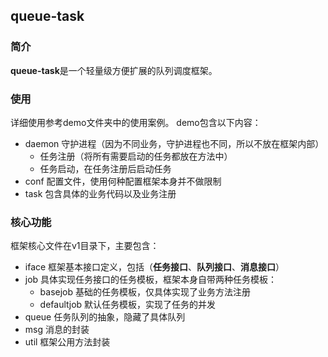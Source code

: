 ## queue\-task
### 简介
**queue\-task**是一个轻量级方便扩展的队列调度框架。
### 使用
详细使用参考demo文件夹中的使用案例。
demo包含以下内容：
* daemon 守护进程（因为不同业务，守护进程也不同，所以不放在框架内部）
  * 任务注册（将所有需要启动的任务都放在方法中）
  * 任务启动，在任务注册后启动任务
* conf 配置文件，使用何种配置框架本身并不做限制
* task 包含具体的业务代码以及业务注册

### 核心功能
框架核心文件在v1目录下，主要包含：
* iface 框架基本接口定义，包括（**任务接口**、**队列接口**、**消息接口**）
* job 具体实现任务接口的任务模板，框架本身自带两种任务模板：
  * basejob 基础的任务模板，仅具体实现了业务方法注册
  * defaultjob 默认任务模板，实现了任务的并发
* queue 任务队列的抽象，隐藏了具体队列
* msg 消息的封装
* util 框架公用方法封装